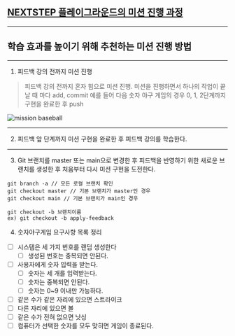 ## [NEXTSTEP 플레이그라운드의 미션 진행 과정](https://github.com/next-step/nextstep-docs/blob/master/playground/README.md)

---
## 학습 효과를 높이기 위해 추천하는 미션 진행 방법

---
1. 피드백 강의 전까지 미션 진행 
> 피드백 강의 전까지 혼자 힘으로 미션 진행. 미션을 진행하면서 하나의 작업이 끝날 때 마다 add, commit
> 예를 들어 다음 숫자 야구 게임의 경우 0, 1, 2단계까지 구현을 완료한 후 push

![mission baseball](https://raw.githubusercontent.com/next-step/nextstep-docs/master/playground/images/mission_baseball.png)

---
2. 피드백 앞 단계까지 미션 구현을 완료한 후 피드백 강의를 학습한다.

---
3. Git 브랜치를 master 또는 main으로 변경한 후 피드백을 반영하기 위한 새로운 브랜치를 생성한 후 처음부터 다시 미션 구현을 도전한다.

```
git branch -a // 모든 로컬 브랜치 확인
git checkout master // 기본 브랜치가 master인 경우
git checkout main // 기본 브랜치가 main인 경우

git checkout -b 브랜치이름
ex) git checkout -b apply-feedback
```
4. 숫자야구게임 요구사항 목록 정리

- [ ] 시스템은 세 가지 번호를 랜덤 생성한다
  - [ ] 생성된 번호는 중복되면 안된다. 
- [ ] 사용자에게 숫자 입력을 받는다.
  - [ ] 숫자는 세 개를 입력받는다. 
  - [ ] 숫자는 중복되면 안된다. 
  - [ ] 숫자는 0~9 이내만 가능하다. 
- [ ] 같은 수가 같은 자리에 있으면 스트라이크
- [ ] 다른 자리에 있으면 볼
- [ ] 같은 수가 전혀 없으면 낫싱
- [ ] 컴퓨터가 선택한 숫자를 모두 맞히면 게임이 종료된다. 
